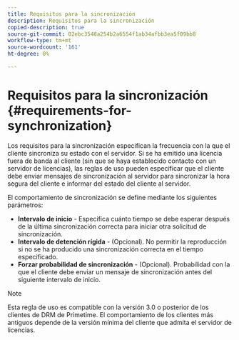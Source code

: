 ```yaml
---
title: Requisitos para la sincronización
description: Requisitos para la sincronización
copied-description: true
source-git-commit: 02ebc3548a254b2a6554f1ab34afbb3ea5f09bb8
workflow-type: tm+mt
source-wordcount: '161'
ht-degree: 0%

---
```


# Requisitos para la sincronización {#requirements-for-synchronization}

Los requisitos para la sincronización especifican la frecuencia con la que el cliente sincroniza su estado con el servidor. Si se ha emitido una licencia fuera de banda al cliente (sin que se haya establecido contacto con un servidor de licencias), las reglas de uso pueden especificar que el cliente debe enviar mensajes de sincronización al servidor para sincronizar la hora segura del cliente e informar del estado del cliente al servidor.

El comportamiento de sincronización se define mediante los siguientes parámetros:

* **Intervalo de inicio** - Especifica cuánto tiempo se debe esperar después de la última sincronización correcta para iniciar otra solicitud de sincronización.
* **Intervalo de detención rígida** - (Opcional). No permitir la reproducción si no se ha producido una sincronización correcta en el tiempo especificado.
* **Forzar probabilidad de sincronización** - (Opcional). Probabilidad con la que el cliente debe enviar un mensaje de sincronización antes del siguiente intervalo de inicio.

>[!NOTE]
>
>Esta regla de uso es compatible con la versión 3.0 o posterior de los clientes de DRM de Primetime. El comportamiento de los clientes más antiguos depende de la versión mínima del cliente que admita el servidor de licencias.
